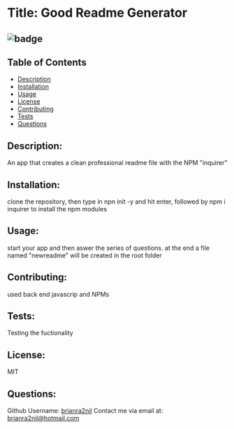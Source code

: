 
# Title: Good Readme Generator
 ![badge](https://img.shields.io/badge/license-MIT-blue.svg)
-------
## Table of Contents
- [Description](#description)
- [Installation](#installation)
- [Usage](#usage)
- [License](#license)
- [Contributing](#contributing)
- [Tests](#tests)
- [Questions](#questions)
## Description:
An app that creates a clean professional readme file with the NPM "inquirer"
## Installation:
clone the repository, then type in npn init -y and hit enter, followed by npm i inquirer to install the npm modules
## Usage:
 start your app and then aswer the series of questions.  at the end a file named "newreadme" will be created in the root folder
## Contributing:
used back end javascrip and NPMs
## Tests:
Testing the fuctionality
## License:
MIT
## Questions:
Github Username: [brianra2nil](https://github.com/brianra2nil)
Contact me via email at: brianra2nil@hotmail.com
          